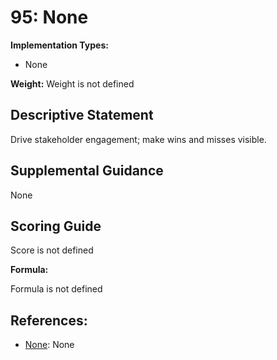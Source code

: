 # 95: None

**Implementation Types:**

- None

**Weight:** Weight is not defined

## Descriptive Statement

Drive stakeholder engagement; make wins and misses visible.

## Supplemental Guidance

None

## Scoring Guide

Score is not defined

**Formula:**

Formula is not defined

## References:

- [None](None): None
